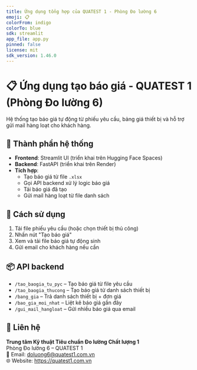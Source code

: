 ```yaml
---
title: Ứng dụng tổng hợp của QUATEST 1 - Phòng Đo lường 6
emoji: 📋
colorFrom: indigo
colorTo: blue
sdk: streamlit
app_file: app.py
pinned: false
license: mit
sdk_version: 1.46.0
---
```


# 📋 Ứng dụng tạo báo giá - QUATEST 1 (Phòng Đo lường 6)

Hệ thống tạo báo giá tự động từ phiếu yêu cầu, bảng giá thiết bị và hỗ trợ gửi mail hàng loạt cho khách hàng.

## 🔗 Thành phần hệ thống
- **Frontend**: Streamlit UI (triển khai trên Hugging Face Spaces)
- **Backend**: FastAPI (triển khai trên Render)
- **Tích hợp**:
  - Tạo báo giá từ file `.xlsx`
  - Gọi API backend xử lý logic báo giá
  - Tải báo giá đã tạo
  - Gửi mail hàng loạt từ file danh sách

## 🚀 Cách sử dụng
1. Tải file phiếu yêu cầu (hoặc chọn thiết bị thủ công)
2. Nhấn nút "Tạo báo giá"
3. Xem và tải file báo giá tự động sinh
4. Gửi email cho khách hàng nếu cần

## 📦 API backend
- `/tao_baogia_tu_pyc` – Tạo báo giá từ file yêu cầu
- `/tao_baogia_thucong` – Tạo báo giá từ danh sách thiết bị
- `/bang_gia` – Trả danh sách thiết bị + đơn giá
- `/bao_gia_moi_nhat` – Liệt kê báo giá gần đây
- `/gui_mail_hangloat` – Gửi nhiều báo giá qua email

## 📎 Liên hệ
**Trung tâm Kỹ thuật Tiêu chuẩn Đo lường Chất lượng 1**  
Phòng Đo lường 6 – QUATEST 1  
📧 Email: doluong6@quatest1.com.vn  
🌐 Website: https://quatest1.com.vn

